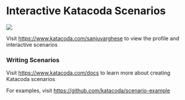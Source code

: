 # Interactive Katacoda Scenarios

[![](http://shields.katacoda.com/katacoda/sanjuvarghese/count.svg)](https://www.katacoda.com/sanjuvarghese "Get your profile on Katacoda.com")

Visit https://www.katacoda.com/sanjuvarghese to view the profile and interactive scenarios

### Writing Scenarios
Visit https://www.katacoda.com/docs to learn more about creating Katacoda scenarios

For examples, visit https://github.com/katacoda/scenario-example
